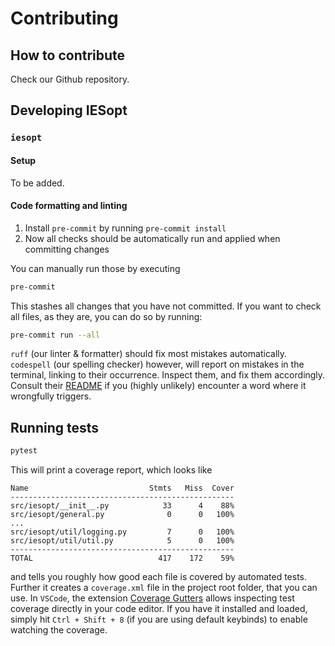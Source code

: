 # Contributing

## How to contribute

Check our Github repository.

## Developing IESopt

### `iesopt`

#### Setup

To be added.

#### Code formatting and linting

1. Install `pre-commit` by running `pre-commit install`
2. Now all checks should be automatically run and applied when committing changes

You can manually run those by executing

```bash
pre-commit
```

This stashes all changes that you have not committed. If you want to check all files, as they are, you can do so by running:

```bash
pre-commit run --all
```

`ruff` (our linter & formatter) should fix most mistakes automatically. `codespell` (our spelling checker) however, will report on mistakes in the terminal, linking to their occurrence. Inspect them, and fix them accordingly. Consult their [README](https://github.com/codespell-project/codespell) if you (highly unlikely) encounter a word where it wrongfully triggers.

## Running tests

```bash
pytest
```

This will print a coverage report, which looks like

```text
Name                           Stmts   Miss  Cover
--------------------------------------------------
src/iesopt/__init__.py            33      4    88%
src/iesopt/general.py              0      0   100%
...
src/iesopt/util/logging.py         7      0   100%
src/iesopt/util/util.py            5      0   100%
--------------------------------------------------
TOTAL                            417    172    59%
```

and tells you roughly how good each file is covered by automated tests. Further it creates a `coverage.xml` file in the project root folder, that you can use. In `VSCode`, the extension [Coverage Gutters](https://marketplace.visualstudio.com/items?itemName=ryanluker.vscode-coverage-gutters) allows inspecting test coverage directly in your code editor. If you have it installed and loaded, simply hit `Ctrl + Shift + 8` (if you are using default keybinds) to enable watching the coverage.
